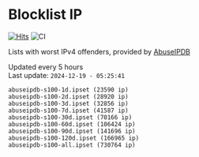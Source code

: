 # Blocklist IP

[![Hits](https://hits.seeyoufarm.com/api/count/incr/badge.svg?url=https%3A%2F%2Fgithub.com%2Fborestad%2Fblocklist-ip%2F&count_bg=%2379C83D&title_bg=%23555555&icon=&icon_color=%23E7E7E7&title=hits&edge_flat=false)](https://hits.seeyoufarm.com)  ![CI](https://img.shields.io/github/workflow/status/borestad/blocklist-ip/CI?style=flat-square)

Lists with worst IPv4 offenders, provided by [AbuseIPDB](https://www.abuseipdb.com/)

<!-- FOOTER-PLACEHOLDER -->
Updated every 5 hours<br>
Last update: `2024-12-19 - 05:25:41`
```
abuseipdb-s100-1d.ipset (23590 ip)
abuseipdb-s100-2d.ipset (28920 ip)
abuseipdb-s100-3d.ipset (32856 ip)
abuseipdb-s100-7d.ipset (41587 ip)
abuseipdb-s100-30d.ipset (70166 ip)
abuseipdb-s100-60d.ipset (106424 ip)
abuseipdb-s100-90d.ipset (141696 ip)
abuseipdb-s100-120d.ipset (166965 ip)
abuseipdb-s100-all.ipset (730764 ip)
```
